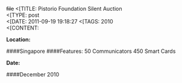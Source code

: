 ~~file~~
<[TITLE: 	Pistorio Foundation Silent Auction	
<[TYPE: 	post	
<[DATE: 	2011-09-19 19:18:27	
<[TAGS: 	2010	
<[CONTENT: 	

**Location:**

####Singapore
####Features:
50 Communicators
450 Smart Cards

**Date:**

####December 2010







